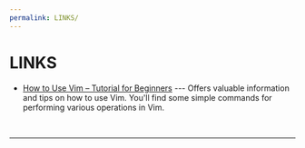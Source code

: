 ```yaml
---
permalink: LINKS/
---
```


# LINKS

* [How to Use Vim – Tutorial for Beginners](https://www.freecodecamp.org/news/vim-beginners-guide/) ---
Offers valuable information and tips on how to use Vim. You'll find some simple commands for performing various operations in Vim.
<br>
<hr>
